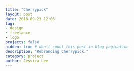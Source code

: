 ```yaml
---
title: "Cherrypick"
layout: post
date: 2018-09-23 12:06
tag:
- design
- freelance
- logo
projects: false
hidden: true # don't count this post in blog pagination
description: "Rebranding Cherrypick."
category: project
author: Jessica Lee
---
```

